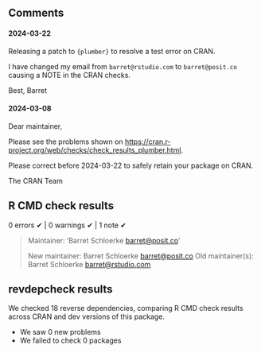 ## Comments

#### 2024-03-22

Releasing a patch to `{plumber}` to resolve a test error on CRAN.

I have changed my email from `barret@rstudio.com` to `barret@posit.co` causing a NOTE in the CRAN checks.

Best,
Barret

#### 2024-03-08

Dear maintainer,

Please see the problems shown on
<https://cran.r-project.org/web/checks/check_results_plumber.html>.

Please correct before 2024-03-22 to safely retain your package on CRAN.

The CRAN Team

## R CMD check results

0 errors ✔ | 0 warnings ✔ | 1 note ✔

> Maintainer: ‘Barret Schloerke <barret@posit.co>’
>
> New maintainer:
>   Barret Schloerke <barret@posit.co>
> Old maintainer(s):
>   Barret Schloerke <barret@rstudio.com>


## revdepcheck results

We checked 18 reverse dependencies, comparing R CMD check results across CRAN and dev versions of this package.

 * We saw 0 new problems
 * We failed to check 0 packages
